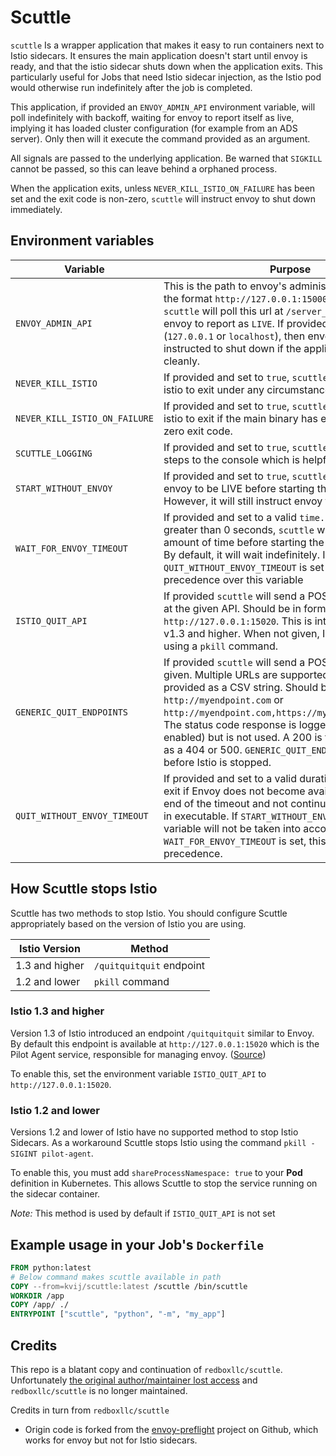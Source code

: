 # Scuttle

`scuttle` Is a wrapper application that makes it easy to run containers next to Istio sidecars.  It ensures the main application doesn't start until envoy is ready, and that the istio sidecar shuts down when the application exits.  This particularly useful for Jobs that need Istio sidecar injection, as the Istio pod would otherwise run indefinitely after the job is completed.

This application, if provided an `ENVOY_ADMIN_API` environment variable,
will poll indefinitely with backoff, waiting for envoy to report itself as live, implying it has loaded cluster configuration (for example from an ADS server). Only then will it execute the command provided as an argument.

All signals are passed to the underlying application. Be warned that `SIGKILL` cannot be passed, so this can leave behind a orphaned process.

When the application exits, unless `NEVER_KILL_ISTIO_ON_FAILURE` has been set and the exit code is non-zero, `scuttle` will instruct envoy to shut down immediately.

## Environment variables

| Variable                      | Purpose                                                                                                                                                                                                                                                                                                                                                                                                                |
|-------------------------------|------------------------------------------------------------------------------------------------------------------------------------------------------------------------------------------------------------------------------------------------------------------------------------------------------------------------------------------------------------------------------------------------------------------------|
| `ENVOY_ADMIN_API`             | This is the path to envoy's administration interface, in the format `http://127.0.0.1:15000`. If provided, `scuttle` will poll this url at `/server_info` waiting for envoy to report as `LIVE`. If provided and local (`127.0.0.1` or `localhost`), then envoy will be instructed to shut down if the application exits cleanly.                                                                                      |
| `NEVER_KILL_ISTIO`            | If provided and set to `true`, `scuttle` will not instruct istio to exit under any circumstances.                                                                                                                                                                                                                                                                                                                      |
| `NEVER_KILL_ISTIO_ON_FAILURE` | If provided and set to `true`, `scuttle` will not instruct istio to exit if the main binary has exited with a non-zero exit code.                                                                                                                                                                                                                                                                                      |
| `SCUTTLE_LOGGING`             | If provided and set to `true`, `scuttle` will log various steps to the console which is helpful for debugging                                                                                                                                                                                                                                                                                                          |
| `START_WITHOUT_ENVOY`         | If provided and set to `true`, `scuttle` will not wait for envoy to be LIVE before starting the main application. However, it will still instruct envoy to exit.                                                                                                                                                                                                                                                       |
| `WAIT_FOR_ENVOY_TIMEOUT`      | If provided and set to a valid `time.Duration` string greater than 0 seconds, `scuttle` will wait for that amount of time before starting the main application. By default, it will wait indefinitely. If `QUIT_WITHOUT_ENVOY_TIMEOUT` is set as well, it will take precedence over this variable                                                                                                                      |
| `ISTIO_QUIT_API`              | If provided `scuttle` will send a POST to `/quitquitquit` at the given API.  Should be in format `http://127.0.0.1:15020`.  This is intended for Istio v1.3 and higher.  When not given, Istio will be stopped using a `pkill` command.                                                                                                                                                                                |
| `GENERIC_QUIT_ENDPOINTS`      | If provided `scuttle` will send a POST to the URL given.  Multiple URLs are supported and must be provided as a CSV string.  Should be in format `http://myendpoint.com` or `http://myendpoint.com,https://myotherendpoint.com`.  The status code response is logged (if logging is enabled) but is not used.  A 200 is treated the same as a 404 or 500. `GENERIC_QUIT_ENDPOINTS` is handled before Istio is stopped. |
| `QUIT_WITHOUT_ENVOY_TIMEOUT`  | If provided and set to a valid duration, `scuttle` will exit if Envoy does not become available before the end of the timeout and not continue with the passed in executable. If `START_WITHOUT_ENVOY` is also set, this variable will not be taken into account. Also, if `WAIT_FOR_ENVOY_TIMEOUT` is set, this variable will take precedence.                                                                        |

## How Scuttle stops Istio

Scuttle has two methods to stop Istio.  You should configure Scuttle appropriately based on the version of Istio you are using.

| Istio Version | Method |
|---------------|--------|
| 1.3 and higher| `/quitquitquit` endpoint |
| 1.2 and lower | `pkill` command |

### Istio 1.3 and higher

Version 1.3 of Istio introduced an endpoint `/quitquitquit` similar to Envoy.  By default this endpoint is available at `http://127.0.0.1:15020` which is the Pilot Agent service, responsible for managing envoy. ([Source](https://github.com/istio/istio/issues/15041))

To enable this, set the environment variable `ISTIO_QUIT_API` to `http://127.0.0.1:15020`.

### Istio 1.2 and lower

Versions 1.2 and lower of Istio have no supported method to stop Istio Sidecars.  As a workaround Scuttle stops Istio using the command `pkill -SIGINT pilot-agent`.

To enable this, you must add `shareProcessNamespace: true` to your **Pod** definition in Kubernetes. This allows Scuttle to stop the service running on the sidecar container.

*Note:* This method is used by default if `ISTIO_QUIT_API` is not set

## Example usage in your Job's `Dockerfile`

```dockerfile
FROM python:latest
# Below command makes scuttle available in path
COPY --from=kvij/scuttle:latest /scuttle /bin/scuttle
WORKDIR /app
COPY /app/ ./
ENTRYPOINT ["scuttle", "python", "-m", "my_app"]
```

## Credits

This repo is a blatant copy and continuation of `redboxllc/scuttle`.
Unfortunately [the original author/maintainer lost access](https://github.com/redboxllc/scuttle/pull/60#issuecomment-1342925256) and `redboxllc/scuttle` is no longer maintained.

Credits in turn from `redboxllc/scuttle`
- Origin code is forked from the [envoy-preflight](https://github.com/monzo/envoy-preflight) project on Github, which works for envoy but not for Istio sidecars.
